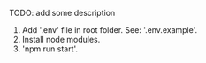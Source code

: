 TODO: add some description

1. Add '.env' file in root folder. See: '.env.example'.
2. Install node modules.
3. 'npm run start'.

